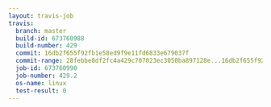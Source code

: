 ```yaml
---
layout: travis-job
travis:
  branch: master
  build-id: 673760988
  build-number: 429
  commit: 16db2f655f92fb1e58ed9f9e11fd6833e679037f
  commit-range: 28febbe8df2fc4a429c707023ec3050ba897128e...16db2f655f92fb1e58ed9f9e11fd6833e679037f
  job-id: 673760990
  job-number: 429.2
  os-name: linux
  test-result: 0
---
```

